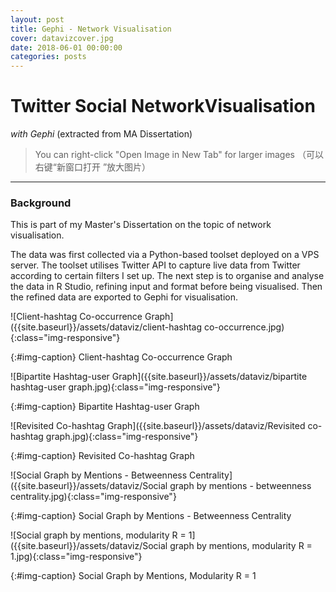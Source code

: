 ```yaml
---
layout: post
title: Gephi - Network Visualisation
cover: datavizcover.jpg
date: 2018-06-01 00:00:00
categories: posts
---
```


# Twitter Social Network ​Visualisation
*with Gephi* (extracted from MA Dissertation)

> You can right-click "Open Image in New Tab" for larger images
（可以右键“新窗口打开 ”放大图片）

---

### Background

This is part of my Master's Dissertation on the topic of network visualisation.

The data was first collected via a Python-based toolset deployed on a VPS server. The toolset utilises Twitter API to capture live data from Twitter according to certain filters I set up. The next step is to organise and analyse the data in R Studio, refining input and format before being visualised. Then the refined data are exported to Gephi for visualisation.

![Client-hashtag Co-occurrence Graph]({{site.baseurl}}/assets/dataviz/client-hashtag co-occurrence.jpg){:class="img-responsive"}

{:#img-caption}
Client-hashtag Co-occurrence Graph


![Bipartite Hashtag-user Graph]({{site.baseurl}}/assets/dataviz/bipartite hashtag-user graph.jpg){:class="img-responsive"}

{:#img-caption}
Bipartite Hashtag-user Graph


![Revisited Co-hashtag Graph]({{site.baseurl}}/assets/dataviz/Revisited co-hashtag graph.jpg){:class="img-responsive"}

{:#img-caption}
Revisited Co-hashtag Graph


![Social Graph by Mentions - Betweenness Centrality]({{site.baseurl}}/assets/dataviz/Social graph by mentions - betweenness centrality.jpg){:class="img-responsive"}

{:#img-caption}
Social Graph by Mentions - Betweenness Centrality



![Social graph by mentions, modularity R = 1]({{site.baseurl}}/assets/dataviz/Social graph by mentions, modularity R = 1.jpg){:class="img-responsive"}

{:#img-caption}
Social Graph by Mentions, Modularity R = 1
